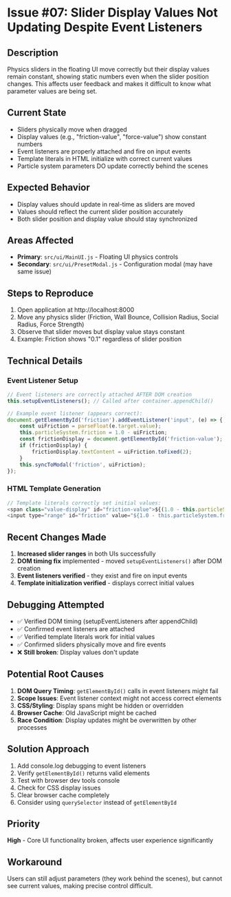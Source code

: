 # Issue #07: Slider Display Values Not Updating Despite Event Listeners

## Description
Physics sliders in the floating UI move correctly but their display values remain constant, showing static numbers even when the slider position changes. This affects user feedback and makes it difficult to know what parameter values are being set.

## Current State
- Sliders physically move when dragged
- Display values (e.g., "friction-value", "force-value") show constant numbers
- Event listeners are properly attached and fire on input events
- Template literals in HTML initialize with correct current values
- Particle system parameters DO update correctly behind the scenes

## Expected Behavior
- Display values should update in real-time as sliders are moved
- Values should reflect the current slider position accurately
- Both slider position and display value should stay synchronized

## Areas Affected
- **Primary**: `src/ui/MainUI.js` - Floating UI physics controls
- **Secondary**: `src/ui/PresetModal.js` - Configuration modal (may have same issue)

## Steps to Reproduce
1. Open application at http://localhost:8000
2. Move any physics slider (Friction, Wall Bounce, Collision Radius, Social Radius, Force Strength)
3. Observe that slider moves but display value stays constant
4. Example: Friction shows "0.1" regardless of slider position

## Technical Details

### Event Listener Setup
```javascript
// Event listeners are correctly attached AFTER DOM creation
this.setupEventListeners(); // Called after container.appendChild()

// Example event listener (appears correct):
document.getElementById('friction').addEventListener('input', (e) => {
    const uiFriction = parseFloat(e.target.value);
    this.particleSystem.friction = 1.0 - uiFriction;
    const frictionDisplay = document.getElementById('friction-value');
    if (frictionDisplay) {
        frictionDisplay.textContent = uiFriction.toFixed(2);
    }
    this.syncToModal('friction', uiFriction);
});
```

### HTML Template Generation
```javascript
// Template literals correctly set initial values:
<span class="value-display" id="friction-value">${(1.0 - this.particleSystem.friction).toFixed(2)}</span>
<input type="range" id="friction" value="${1.0 - this.particleSystem.friction}">
```

## Recent Changes Made
1. **Increased slider ranges** in both UIs successfully
2. **DOM timing fix** implemented - moved `setupEventListeners()` after DOM creation
3. **Event listeners verified** - they exist and fire on input events
4. **Template initialization verified** - displays correct initial values

## Debugging Attempted
- ✅ Verified DOM timing (setupEventListeners after appendChild)
- ✅ Confirmed event listeners are attached 
- ✅ Verified template literals work for initial values
- ✅ Confirmed sliders physically move and fire events
- ❌ **Still broken**: Display values don't update

## Potential Root Causes
1. **DOM Query Timing**: `getElementById()` calls in event listeners might fail
2. **Scope Issues**: Event listener context might not access correct elements
3. **CSS/Styling**: Display spans might be hidden or overridden
4. **Browser Cache**: Old JavaScript might be cached
5. **Race Condition**: Display updates might be overwritten by other processes

## Solution Approach
1. Add console.log debugging to event listeners
2. Verify `getElementById()` returns valid elements
3. Test with browser dev tools console
4. Check for CSS display issues
5. Clear browser cache completely
6. Consider using `querySelector` instead of `getElementById`

## Priority
**High** - Core UI functionality broken, affects user experience significantly

## Workaround
Users can still adjust parameters (they work behind the scenes), but cannot see current values, making precise control difficult.